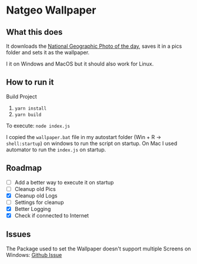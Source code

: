 # Natgeo Wallpaper

## What this does
It downloads the [National Geographic Photo of the day](https://www.nationalgeographic.com/photography/photo-of-the-day), saves it in a pics folder and sets it as the wallpaper.

I it on Windows and MacOS but it should also work for Linux.

## How to run it
Build Project
1. `yarn install`
2. `yarn build`
 
To execute:
`node index.js`

I copied the `wallpaper.bat` file in my autostart folder (Win + R -> `shell:startup`) on windows to run the script on startup.
On Mac I used automator to run the `index.js` on startup.

## Roadmap
- [ ] Add a better way to execute it on startup
- [ ] Cleanup old Pics
- [x] Cleanup old Logs
- [ ] Settings for cleanup
- [x] Better Logging
- [x] Check if connected to Internet

## Issues
The Package used to set the Wallpaper doesn't support multiple Screens on Windows: [Github Issue](https://github.com/sindresorhus/wallpaper/issues/5)